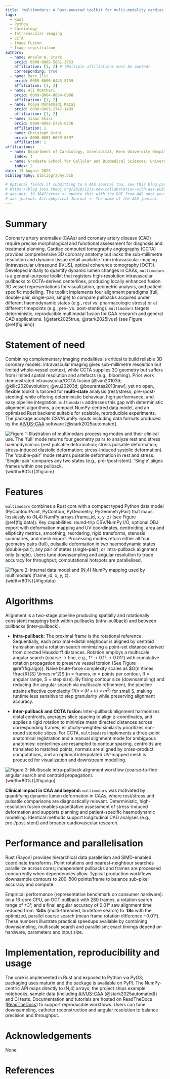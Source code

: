 ```yaml
---
title: 'multimodars: A Rust-powered toolkit for multi-modality cardiac image fusion and registration'
tags:
  - Rust
  - Python
  - Cardiology
  - Intravascular imaging
  - CCTA
  - Image Fusion
  - Image registration
authors:
  - name: Anselm W. Stark
    orcid: 0000-0002-5861-3753
    affiliation: [1, 2] # (Multiple affiliations must be quoted)
    corresponding: true
  - name: Marc Ilic
    orcid: 0009-0000-6443-8739
    affiliation: [1, 2]
  - name: Ali Mokthari
    orcid: 0009-0004-8864-6988
    affiliation: [1, 2]
  - name: Pooya Mohammadi Kazaj
    orcid: 0000-0003-2747-1489
    affiliation: [1, 2]
  - name: Isaac Shiri
    orcid: 0000-0002-5735-0736
    affiliation: 1
  - name: Christoph Gräni
    orcid: 0000-0001-6029-0597
    affiliation: 1
affiliations:
  - name: Department of Cardiology, Inselspital, Bern University Hospital, University of Bern, Switzerland
    index: 1
  - name: Graduate School for Cellular and Biomedical Sciences, University of Bern, Bern, Switzerland
    index: 2
date: 15 August 2025
bibliography: bibliography.bib

# Optional fields if submitting to a AAS journal too, see this blog post:
# https://blog.joss.theoj.org/2018/12/a-new-collaboration-with-aas-publishing
# aas-doi: 10.3847/xxxxx <- update this with the DOI from AAS once you know it.
# aas-journal: Astrophysical Journal <- The name of the AAS journal.
---
```


# Summary
Coronary artery anomalies (CAAs) and coronary artery disease (CAD) require precise morphological and functional assessment for diagnosis and treatment planning. Cardiac computed tomography angiography (CCTA) provides comprehensive 3D coronary anatomy but lacks the sub-millimetre resolution and dynamic tissue detail available from intravascular imaging (intravascular ultrasound [IVUS], optical coherence tomography [OCT]). Developed initially to quantify dynamic lumen changes in CAAs, `multimodars` is a general-purpose toolkit that registers high-resolution intravascular pullbacks to CCTA-derived centerlines, producing locally enhanced fusion 3D vessel representations for visualization, geometric analysis, and patient-specific modelling. The toolkit implements four alignment paradigms (full, double-pair, single-pair, single) to compare pullbacks acquired under different haemodynamic states (e.g., rest vs. pharmacologic stress) or at different timepoints (e.g., pre- vs. post-stenting). `multimodars` targets deterministic, reproducible multimodal fusion for CAA research and general CAD applications. [@stark2025true; @stark2025ivus] (see Figure \@ref(fig:aim)).

# Statement of need
Combining complementary imaging modalities is critical to build reliable 3D coronary models: intravascular imaging gives sub-millimetre resolution but limited whole-vessel context, while CCTA supplies 3D geometry but suffers from limited spatial resolution and artefacts (e.g., blooming). Prior work demonstrated intravascular/CCTA fusion [@van20103d; @kilic2020evolution; @wu20203d; @bourantas2013new], yet no open, flexible toolkit is tailored for **multi-state** analysis (rest/stress, pre-/post-stenting) while offering deterministic behaviour, high performance, and easy pipeline integration. `multimodars` addresses this gap with deterministic alignment algorithms, a compact NumPy-centred data model, and an optimised Rust backend suitable for scalable, reproducible experiments. The package accepts CSV/NumPy inputs including data formats produced by the [AIVUS-CAA](https://github.com/AI-in-Cardiovascular-Medicine/AIVUS-CAA) software [@stark2025automated].

![Figure 1: Illustration of `multimodars` processing modes and their clinical use. The 'full' mode returns four geometry pairs to analyze rest and stress haemodynamics (rest pulsatile deformation; stress pulsatile deformation; stress-induced diastolic deformation; stress-induced systolic deformation). The 'double-pair' mode returns pulsatile deformation in rest and stress. 'Single-pair' compares any two states (e.g., pre-/post-stent). 'Single' aligns frames within one pullback.](figures/Figure1.jpg){width=80%}{#fig:aim}

# Features
`multimodars` combines a Rust core with a compact typed Python data model (PyContourPoint, PyContour, PyGeometry, PyGeometryPair) that maps losslessly to (N,4) NumPy arrays (frame_id, x, y, z) (see Figure \@ref(fig:data)). Key capabilities: round-trip CSV/NumPy I/O, optional OBJ export with deformation mapping and UV coordinates, centroiding, area and ellipticity metrics, smoothing, reordering, rigid transforms, stenosis summaries, and mesh export. Processing modes return either all four geometry pairs (full), pulsatile deformation in two haemodynamic states (double-pair), any pair of states (single-pair), or intra-pullback alignment only (single). Users tune downsampling and angular resolution to trade accuracy for throughput; computational hotspots are parallelised.

![Figure 2: Internal data model and (N,4) NumPy mapping used by `multimodars` (frame_id, x, y, z).](figures/Figure2.jpg){width=80%}{#fig:data}

# Algorithms
Alignment is a two-stage pipeline producing spatially and rotationally consistent mappings both within pullbacks (intra-pullback) and between pullbacks (inter-pullback).

- **Intra-pullback:** The proximal frame is the rotational reference. Sequentially, each proximal→distal neighbour is aligned by centroid translation and a rotation search minimizing a point-set distance derived from directed Hausdorff distances. Rotation employs a multiscale angular search (coarse → fine, e.g., 1° → 0.1° → 0.01°) with cumulative rotation propagation to preserve vessel torsion (See Figure \@ref(fig:algo)). Naive brute-force complexity scales as $O(n \times \frac{R}{S} \times m^2)$ (n = frames, m = points per contour, R = angular range, S = step size). By fixing contour size (downsampling) and reducing the angular search via multiscale refinement, the pipeline attains effective complexity $O(n \times (R + c) \times m^2)$ for small S, making runtime less sensitive to step granularity while preserving alignment accuracy.

- **Inter-pullback and CCTA fusion:** Inter-pullback alignment harmonizes distal centroids, averages slice spacing to align z-coordinates, and applies a rigid rotation to minimize mean directed distances across corresponding frames; ellipticity-weighted similarity prioritizes non-round stenotic slices. For CCTA, `multimodars` implements a three-point anatomical registration and a manual alignment mode for ambiguous anatomies: centerlines are resampled to contour spacing, centroids are translated to matched points, normals are aligned by cross-product computations, and an optional interpolated UV-mapped mesh is produced for visualization and downstream modelling.

![Figure 3: Multiscale intra-pullback alignment workflow (coarse-to-fine angular search and centroid propagation).](figures/Figure3.jpg){width=80%}{#fig:algo}

**Clinical impact in CAA and beyond:** `multimodars` was motivated by quantifying dynamic lumen deformation in CAAs, where rest/stress and pulsatile comparisons are diagnostically relevant. Deterministic, high-resolution fusion enables quantitative assessment of stress-induced deformation and supports planning and patient-specific haemodynamic modelling. Identical methods support longitudinal CAD analyses (e.g., pre-/post-stent) and broader cardiovascular research.

# Performance and parallelisation
Rust (Rayon) provides hierarchical data parallelism and SIMD-enabled coordinate transforms. Point rotations and nearest-neighbour searches parallelize across cores; independent pullbacks and frames are processed concurrently when dependencies allow. Typical production workflows downsample contours to 200–500 points/frame to balance sub-pixel accuracy and compute.

Empirical performance (representative benchmark on consumer hardware): on a 16-core CPU, an OCT pullback with 280 frames, a rotation search range of $\pm3°$, and a final angular accuracy of 0.01° saw alignment time reduced from **$~150 s$** (multi-threaded, brutefore search) to **$~18 s$** with the optimized, parallel coarse search (mean frame rotation difference −0.01°). These numbers illustrate practical speedups available by combining downsampling, multiscale search and parallelism; exact timings depend on hardware, parameters and input size.

# Implementation, reproducibility and usage
The core is implemented in Rust and exposed to Python via PyO3; packaging uses maturin and the package is available on PyPI. The NumPy-centric API maps directly to (N,4) arrays; the project ships example notebooks, sample data (including [AIVUS-CAA](https://github.com/AI-in-Cardiovascular-Medicine/AIVUS-CAA) [@stark2025automated]) and CI tests. Documentation and tutorials are hosted on ReadTheDocs ([ReadTheDocs](https://multimoda-rs.readthedocs.io/en/latest/)) to support reproducible workflows. Users can tune downsampling, catheter reconstruction and angular resolution to balance precision and throughput.

# Acknowledgements
None

# References